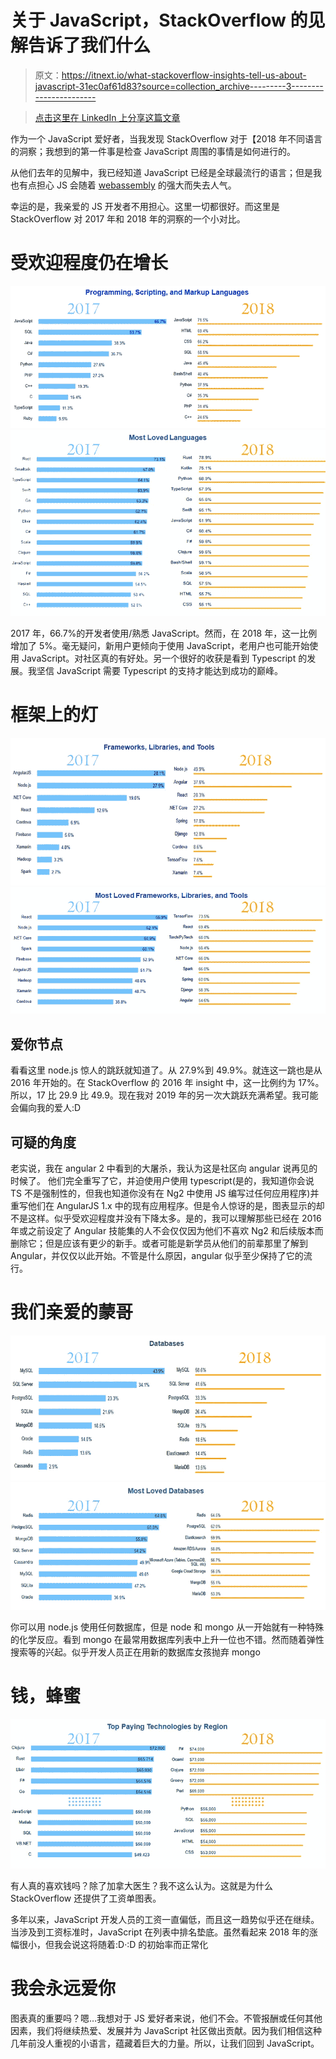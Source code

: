 # 关于 JavaScript，StackOverflow 的见解告诉了我们什么

> 原文：<https://itnext.io/what-stackoverflow-insights-tell-us-about-javascript-31ec0af61d83?source=collection_archive---------3----------------------->

> [点击这里在 LinkedIn 上分享这篇文章](https://www.linkedin.com/cws/share?url=https%3A%2F%2Fitnext.io%2Fwhat-stackoverflow-insights-tell-us-about-javascript-31ec0af61d83)

作为一个 JavaScript 爱好者，当我发现 StackOverflow 对于【2018 年不同语言的洞察；我想到的第一件事是检查 JavaScript 周围的事情是如何进行的。

从他们去年的见解中，我已经知道 JavaScript 已经是全球最流行的语言；但是我也有点担心 JS 会随着 [webassembly](http://voidcanvas.com/will-javascript-die-due-to-webassembly/) 的强大而失去人气。

幸运的是，我亲爱的 JS 开发者不用担心。这里一切都很好。而这里是 StackOverflow 对 2017 年和 2018 年的洞察的一个小对比。

# 受欢迎程度仍在增长

![](img/e37b9084d90167e5829f786c77fb1cde.png)![](img/e8d8f8b6fbb31b754d15d476e8f2108b.png)

2017 年，66.7%的开发者使用/熟悉 JavaScript。然而，在 2018 年，这一比例增加了 5%。毫无疑问，新用户更倾向于使用 JavaScript，老用户也可能开始使用 JavaScript。对社区真的有好处。另一个很好的收获是看到 Typescript 的发展。我坚信 JavaScript 需要 Typescript 的支持才能达到成功的巅峰。

# 框架上的灯

![](img/6fba24f30bf6b48d4a8a901303bb3bc5.png)![](img/bcbcfaa673f54173a41c5d22917ee869.png)

## 爱你节点

看看这里 node.js 惊人的跳跃就知道了。从 27.9%到 49.9%。就连这一跳也是从 2016 年开始的。在 StackOverflow 的 2016 年 insight 中，这一比例约为 17%。所以，17 比 29.9 比 49.9。现在我对 2019 年的另一次大跳跃充满希望。我可能会偏向我的爱人:D

## 可疑的角度

老实说，我在 angular 2 中看到的大屠杀，我认为这是社区向 angular 说再见的时候了。
他们完全重写了它，并迫使用户使用 typescript(是的，我知道你会说 TS 不是强制性的，但我也知道你没有在 Ng2 中使用 JS 编写过任何应用程序)并重写他们在 AngularJS 1.x 中的现有应用程序。但是令人惊讶的是，图表显示的却不是这样。似乎受欢迎程度并没有下降太多。是的，我可以理解那些已经在 2016 年或之前设定了 Angular 技能集的人不会仅仅因为他们不喜欢 Ng2 和后续版本而删除它；但是应该有更少的新手。或者可能是新学员从他们的前辈那里了解到 Angular，并仅仅以此开始。不管是什么原因，angular 似乎至少保持了它的流行。

# 我们亲爱的蒙哥

![](img/f336398ad96a4abb605ac739f29020f3.png)![](img/855e6ed23eb2c2472a4cb5698b4a086f.png)

你可以用 node.js 使用任何数据库，但是 node 和 mongo 从一开始就有一种特殊的化学反应。看到 mongo 在最常用数据库列表中上升一位也不错。然而随着弹性搜索等的兴起。似乎开发人员正在用新的数据库女孩抛弃 mongo

# 钱，蜂蜜

![](img/c2d4a5ee4dac887e16a4587e677b0561.png)

有人真的喜欢钱吗？除了加拿大医生？我不这么认为。这就是为什么 StackOverflow 还提供了工资单图表。

多年以来，JavaScript 开发人员的工资一直偏低，而且这一趋势似乎还在继续。当涉及到工资标准时，JavaScript 在列表中排名垫底。虽然看起来 2018 年的涨幅很小，但我会说这将随着:D·:D 的初始率而正常化

# 我会永远爱你

图表真的重要吗？嗯…我想对于 JS 爱好者来说，他们不会。不管报酬或任何其他因素，我们将继续热爱、发展并为 JavaScript 社区做出贡献。因为我们相信这种几年前没人重视的小语言，蕴藏着巨大的力量。所以，让我们回到 JavaScript。